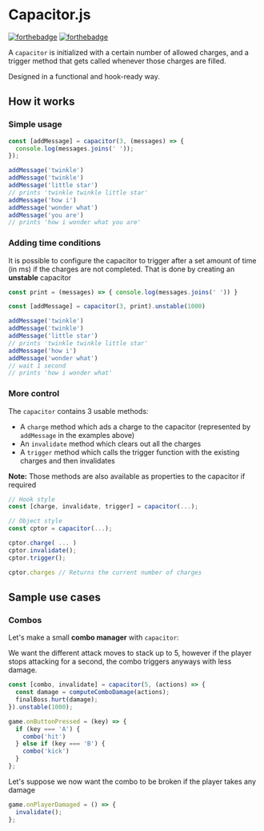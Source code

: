 # Capacitor.js

[![forthebadge](https://forthebadge.com/images/badges/powered-by-electricity.svg)](https://forthebadge.com)
[![forthebadge](https://forthebadge.com/images/badges/made-with-javascript.svg)](https://forthebadge.com)

A `capacitor` is initialized with a certain number of allowed charges, and a trigger method that gets called whenever those charges are filled.

Designed in a functional and hook-ready way.

## How it works

### Simple usage

```javascript
const [addMessage] = capacitor(3, (messages) => {
  console.log(messages.joins(' '));
});

addMessage('twinkle')
addMessage('twinkle')
addMessage('little star')
// prints 'twinkle twinkle little star'
addMessage('how i')
addMessage('wonder what')
addMessage('you are')
// prints 'how i wonder what you are'
```

### Adding time conditions

It is possible to configure the capacitor to trigger after a set amount of time (in ms) if the charges are not completed.
That is done by creating an **unstable** capacitor

```javascript
const print = (messages) => { console.log(messages.joins(' ')) }

const [addMessage] = capacitor(3, print).unstable(1000)

addMessage('twinkle')
addMessage('twinkle')
addMessage('little star')
// prints 'twinkle twinkle little star'
addMessage('how i')
addMessage('wonder what')
// wait 1 second
// prints 'how i wonder what'
```

### More control

The `capacitor` contains 3 usable methods:

- A `charge` method which ads a charge to the capacitor (represented by `addMessage` in the examples above)
- An `invalidate` method which clears out all the charges
- A `trigger` method which calls the trigger function with the existing charges and then invalidates

**Note:** Those methods are also available as properties to the capacitor if required

```javascript
// Hook style
const [charge, invalidate, trigger] = capacitor(...);

// Object style
const cptor = capacitor(...);

cptor.charge( ... )
cptor.invalidate();
cptor.trigger();

cptor.charges // Returns the current number of charges
```

## Sample use cases

### Combos

Let's make a small **combo manager** with `capacitor`:

We want the different attack moves to stack up to 5, however if the player stops attacking for a second, the combo triggers anyways with less damage.

```javascript
const [combo, invalidate] = capacitor(5, (actions) => {
  const damage = computeComboDamage(actions);
  finalBoss.hurt(damage);
}).unstable(1000);

game.onButtonPressed = (key) => {
  if (key === 'A') {
    combo('hit')
  } else if (key === 'B') {
    combo('kick')
  }
};
```

Let's suppose we now want the combo to be broken if the player takes any damage

```javascript
game.onPlayerDamaged = () => {
  invalidate();
};
```
